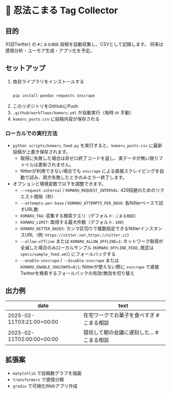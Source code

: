 # 🤖 忍法こまる Tag Collector

## 目的
X(旧Twitter) の `#こまる相談` 投稿を自動収集し、CSVとして記録します。
将来は感情分析・ユーモア生成・アプリ化を予定。

## セットアップ
1. 依存ライブラリをインストールする
   ```bash

   pip install pandas requests snscrape

   ```
2. このリポジトリをGitHubにPush
3. `.github/workflows/komaru.yml` が自動実行（毎時 or 手動）
4. `komaru_posts.csv` に投稿内容が保存される

### ローカルでの実行方法

- `python scripts/komaru_feed.py` を実行すると、`komaru_posts.csv` に最新投稿が上書き保存されます。
  - 取得に失敗した場合は非ゼロ終了コードを返し、実データが無い限りファイルは更新されません。
  - Nitterが利用できない場合でも `snscrape` による直接スクレイピングを自動で試み、両方失敗したときのみエラー終了します。
- オプションと環境変数で以下を調整できます。
  - `--request-interval` / `KOMARU_REQUEST_INTERVAL`: 429回避のためのリクエスト間隔（秒）
  - `--attempts-per-base` / `KOMARU_ATTEMPTS_PER_BASE`: 各Nitterベースで試すURL数
  - `KOMARU_TAG`: 収集する検索クエリ（デフォルト: `こまる相談`）
  - `KOMARU_LIMIT`: 取得する最大件数（デフォルト: `100`）
  - `KOMARU_NITTER_BASES`: カンマ区切りで複数指定できるNitterインスタンスURL（例: `https://nitter.net,https://nitter.cz`）
  - `--allow-offline` または `KOMARU_ALLOW_OFFLINE=1`: ネットワーク取得が全滅した場合のみローカルサンプル (`KOMARU_OFFLINE_FEED`, 既定は `specs/sample_feed.xml`) にフォールバックする
  - `--enable-snscrape` / `--disable-snscrape` または `KOMARU_ENABLE_SNSCRAPE=0|1`: Nitterが使えない際に `snscrape` で直接Twitterを検索するフォールバックの有効/無効を切り替え


## 出力例
| date | text |
|------|------|
| 2025-02-11T03:21:00+00:00 | 在宅ワークでお菓子を食べすぎ #こまる相談 |
| 2025-02-11T02:00:00+00:00 | 寝坊して朝の会議に遅刻した… #こまる相談 |

## 拡張案
- `matplotlib` で投稿数グラフを描画  
- `transformers` で感情分類  
- `gradio` で可視化Webアプリ作成  
